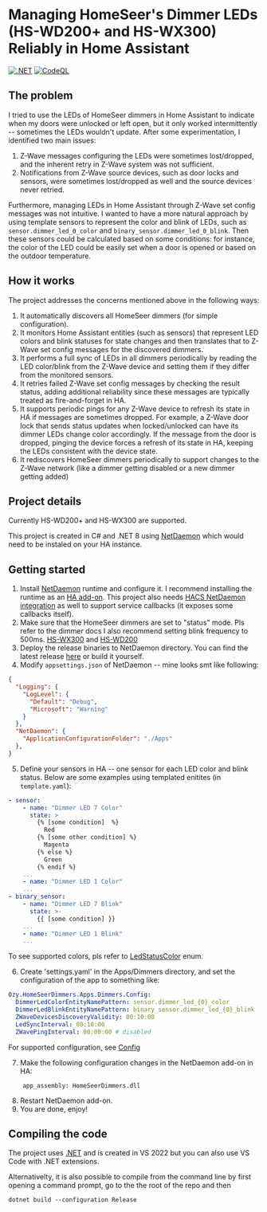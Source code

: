 # Managing HomeSeer's Dimmer LEDs (HS-WD200+ and HS-WX300) Reliably in Home Assistant

[![.NET](https://github.com/yavuzozge/HomeSeerDimmers/actions/workflows/dotnet.yml/badge.svg)](https://github.com/yavuzozge/HomeSeerDimmers/actions/workflows/dotnet.yml)
[![CodeQL](https://github.com/yavuzozge/HomeSeerDimmers/actions/workflows/github-code-scanning/codeql/badge.svg)](https://github.com/yavuzozge/HomeSeerDimmers/actions/workflows/github-code-scanning/codeql)

## The problem

I tried to use the LEDs of HomeSeer dimmers in Home Assistant to indicate when my doors were unlocked or left open, but it only worked intermittently -- sometimes the LEDs wouldn't update. After some experimentation, I identified two main issues:
1. Z-Wave messages configuring the LEDs were sometimes lost/dropped, and the inherent retry in Z-Wave system was not sufficient.
2. Notifications from Z-Wave source devices, such as door locks and sensors, were sometimes lost/dropped as well and the source devices never retried.

Furthermore, managing LEDs in Home Assistant through Z-Wave set config messages was not intuitive. I wanted to have a more natural approach by using template sensors to represent the color and blink of LEDs, such as `sensor.dimmer_led_0_color` and `binary_sensor.dimmer_led_0_blink`. Then these sensors could be calculated based on some conditions: for instance, the color of the LED could be easily set when a door is opened or based on the outdoor temperature.

## How it works

The project addresses the concerns mentioned above in the following ways:
1. It automatically discovers all HomeSeer dimmers (for simple configuration).
2. It monitors Home Assistant entities (such as sensors) that represent LED colors and blink statuses for state changes and then translates that to Z-Wave set config messages for the discovered dimmers.
3. It performs a full sync of LEDs in all dimmers periodically by reading the LED color/blink from the Z-Wave device and setting them if they differ from the monitored sensors.
4. It retries failed Z-Wave set config messages by checking the result status, adding additional reliability since these messages are typically treated as fire-and-forget in HA.
5. It supports periodic pings for any Z-Wave device to refresh its state in HA if messages are sometimes dropped. For example, a Z-Wave door lock that sends status updates when locked/unlocked can have its dimmer LEDs change color accordingly. If the message from the door is dropped, pinging the device forces a refresh of its state in HA, keeping the LEDs consistent with the device state.
6. It rediscovers HomeSeer dimmers periodically to support changes to the Z-Wave network (like a dimmer getting disabled or a new dimmer getting added) 

## Project details

Currently HS-WD200+ and HS-WX300 are supported.

This project is created in C# and .NET 8 using [NetDaemon](https://netdaemon.xyz/) which would need to be instaled on your HA instance.

## Getting started

1. Install [NetDaemon](https://netdaemon.xyz/) runtime and configure it. I recommend installing the runtime as an [HA add-on](https://netdaemon.xyz/docs/v3/started/installation/#deploy-as-home-assistant-add-on). This project also needs [HACS NetDaemon integration](https://netdaemon.xyz/docs/v3/started/integration) as well to support service callbacks (it exposes some callbacks itself).
2. Make sure that the HomeSeer dimmers are set to "status" mode. Pls refer to the dimmer docs  I also recommend setting blink frequency to 500ms. [HS-WX300](https://docs.homeseer.com/products/lighting/hs-wx300) and [HS-WD200](https://docs.homeseer.com/products/lighting/legacy-lighting/hs-wd200+)
3. Deploy the release binaries to NetDaemon directory. You can find the latest release [here](https://github.com/yavuzozge/HomeSeerDimmers/releases) or build it yourself.
4. Modify `appsettings.json` of NetDaemon -- mine looks smt like following:
```JSON
{
  "Logging": {
    "LogLevel": {
      "Default": "Debug",
      "Microsoft": "Warning"
    }
  },
  "NetDaemon": {
    "ApplicationConfigurationFolder": "./Apps"
  },
}
```
5. Define your sensors in HA -- one sensor for each LED color and blink status. Below are some examples using templated enitites (in `template.yaml`):
<!-- {% raw %} -->
```YAML
- sensor:
    - name: "Dimmer LED 7 Color"
      state: >
        {% [some condition]  %}
          Red
        {% [some other condition] %}
          Magenta
        {% else %}
          Green
        {% endif %}
    ...
    - name: "Dimmer LED 1 Color"
    ...
- binary_sensor:
    - name: "Dimmer LED 7 Blink"
      state: >-
        {{ [some condition] }}
    ...
    - name: "Dimmer LED 1 Blink"
    ...
```
<!-- {% endraw %} -->
To see supported colors, pls refer to [LedStatusColor](HomeSeerDimmers/Apps/Dimmers/HomeSeerDevice/LedStatusColor.cs) enum.

6. Create 'settings.yaml' in the Apps/Dimmers directory, and set the configuration of the app to something like:
```YAML
Ozy.HomeSeerDimmers.Apps.Dimmers.Config:
  DimmerLedColorEntityNamePattern: sensor.dimmer_led_{0}_color
  DimmerLedBlinkEntityNamePattern: binary_sensor.dimmer_led_{0}_blink
  ZWaveDevicesDiscoveryValidity: 00:10:00
  LedSyncInterval: 00:10:00
  ZWavePingInterval: 00:00:00 # disabled
```
For supported configuration, see [Config](HomeSeerDimmers/Apps/Dimmers/Config.cs)

7. Make the following configuration changes in the NetDaemon add-on in HA:
```
    app_assembly: HomeSeerDimmers.dll
```
8. Restart NetDaemon add-on.
9. You are done, enjoy!

## Compiling the code

The project uses [.NET](https://dotnet.microsoft.com/en-us/download) and is created in VS 2022 but you can also use VS Code with .NET extensions.

Alternativelty, it is also possible to compile from the command line by first opening a command prompt, go to the the root of the repo and then
```
dotnet build --configuration Release
```
